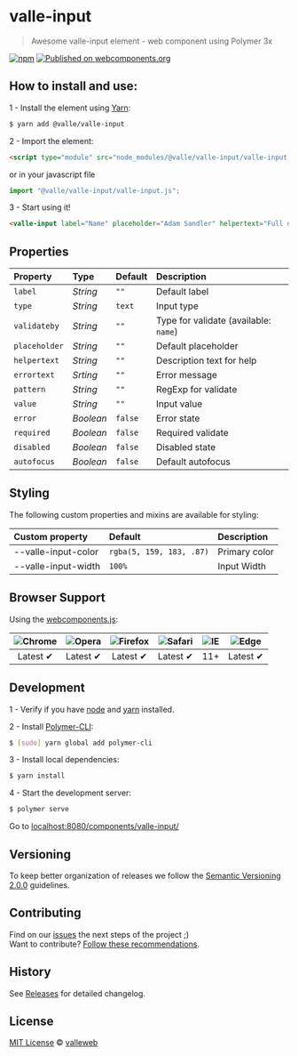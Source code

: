 # valle-input

> Awesome valle-input element - web component using Polymer 3x

[![npm](https://img.shields.io/npm/v/@valle/valle-input.svg)](https://www.npmjs.com/package/@valle/valle-input)
[![Published on webcomponents.org](https://img.shields.io/badge/webcomponents.org-published-blue.svg)](https://www.webcomponents.org/element/@valle/valle-input)

## How to install and use:

1 - Install the element using [Yarn](http://yarn.io/):

```sh
$ yarn add @valle/valle-input
```

2 -  Import the element:

```html
<script type="module" src="node_modules/@valle/valle-input/valle-input.js"></script>
```

or in your javascript file

```js
import "@valle/valle-input/valle-input.js";
```

3 - Start using it!

<!--
```
<custom-element-demo>
  <template>
    <script type="module" src="valle-input.js"></script>
    <next-code-block></next-code-block>
  </template>
</custom-element-demo>
```
-->

```html
<valle-input label="Name" placeholder="Adam Sandler" helpertext="Full name"></valle-input>
```

## Properties

Property      | Type        | Default   | Description
:---          |:---         |:---       |:---
`label`       | *String*    | `""`      | Default label
`type`        | *String*    | `text`    | Input type
`validateby`  | *String*    | `""`      | Type for validate (available: `name`)
`placeholder` | *String*    | `""`      | Default placeholder
`helpertext`  | *String*    | `""`      | Description text for help
`errortext`   | *Srting*    | `""`      | Error message
`pattern`     | *String*    | `""`      | RegExp for validate
`value`       | *String*    | `""`      | Input value
`error`       | *Boolean*   | `false`   | Error state
`required`    | *Boolean*   | `false`   | Required validate
`disabled`    | *Boolean*   | `false`   | Disabled state
`autofocus`   | *Boolean*   | `false`   | Default autofocus

## Styling

The following custom properties and mixins are available for styling:

Custom property             | Default                   | Description
:---                        |:---                       |:---
--valle-input-color         | `rgba(5, 159, 183, .87)`  | Primary color
--valle-input-width         | `100%`                    | Input Width

## Browser Support

Using the [webcomponents.js](https://github.com/WebComponents/webcomponentsjs):

 ![Chrome](https://cdnjs.cloudflare.com/ajax/libs/browser-logos/39.2.2/chrome/chrome_48x48.png) | ![Opera](https://cdnjs.cloudflare.com/ajax/libs/browser-logos/39.2.2/opera/opera_48x48.png) | ![Firefox](https://cdnjs.cloudflare.com/ajax/libs/browser-logos/39.2.2/firefox/firefox_48x48.png) | ![Safari](https://cdnjs.cloudflare.com/ajax/libs/browser-logos/39.2.2/safari/safari_48x48.png) |![IE](https://cdnjs.cloudflare.com/ajax/libs/browser-logos/39.2.2/archive/internet-explorer_9-11/internet-explorer_9-11_48x48.png) |  ![Edge](https://cdnjs.cloudflare.com/ajax/libs/browser-logos/39.2.2/edge/edge_48x48.png) |
:---: | :---: | :---: | :---: | :---: | :---: |
Latest ✔ | Latest ✔ | Latest ✔ | Latest ✔ | 11+ | Latest ✔

## Development

1 - Verify if you have [node](http://nodejs.org/) and [yarn](http://yarn.io/) installed.

2 - Install [Polymer-CLI](https://www.polymer-project.org/1.0/docs/tools/polymer-cli):

```sh
$ [sudo] yarn global add polymer-cli
```

3 - Install local dependencies:

```sh
$ yarn install
```

4 - Start the development server:

```sh
$ polymer serve
```

Go to [localhost:8080/components/valle-input/](http://localhost:8080/components/valle-input/)

## Versioning

To keep better organization of releases we follow the [Semantic Versioning 2.0.0](http://semver.org/) guidelines.

## Contributing

Find on our [issues](https://github.com/valleweb/valle-input/issues/) the next steps of the project ;)
<br>
Want to contribute? [Follow these recommendations](https://github.com/valleweb/valle-input/blob/master/CONTRIBUTING.md).

## History

See [Releases](https://github.com/valleweb/valle-input/releases) for detailed changelog.

## License

[MIT License](https://github.com/valleweb/valle-input/blob/master/LICENSE.md) © [valleweb](https://github.com/orgs/valleweb/people)
